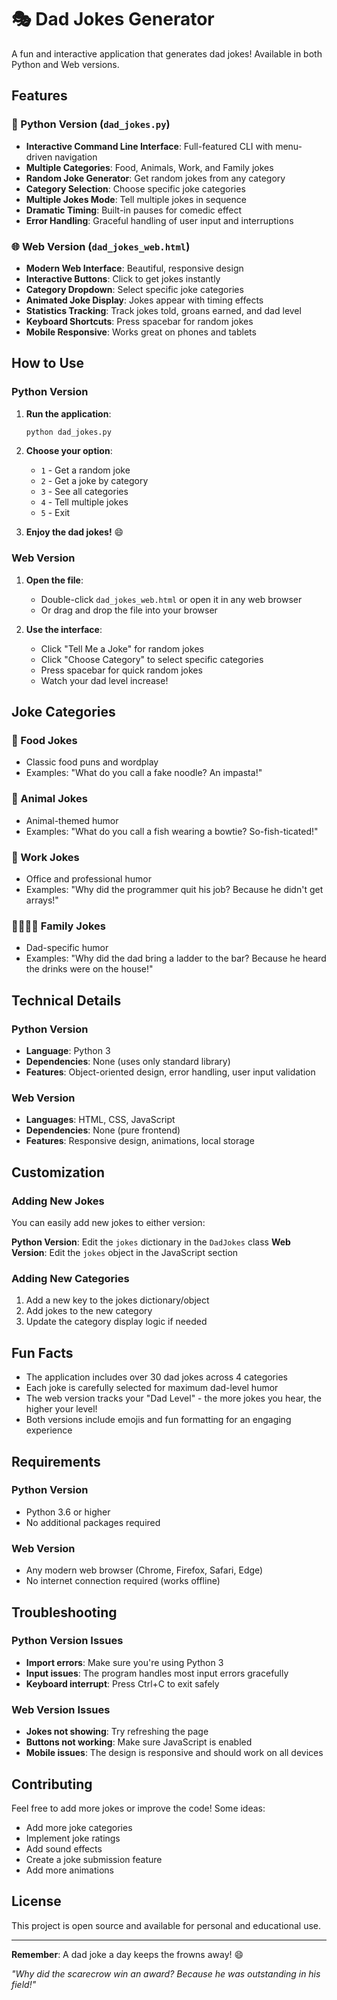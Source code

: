 # 🎭 Dad Jokes Generator

A fun and interactive application that generates dad jokes! Available in both Python and Web versions.

## Features

### 🐍 Python Version (`dad_jokes.py`)
- **Interactive Command Line Interface**: Full-featured CLI with menu-driven navigation
- **Multiple Categories**: Food, Animals, Work, and Family jokes
- **Random Joke Generator**: Get random jokes from any category
- **Category Selection**: Choose specific joke categories
- **Multiple Jokes Mode**: Tell multiple jokes in sequence
- **Dramatic Timing**: Built-in pauses for comedic effect
- **Error Handling**: Graceful handling of user input and interruptions

### 🌐 Web Version (`dad_jokes_web.html`)
- **Modern Web Interface**: Beautiful, responsive design
- **Interactive Buttons**: Click to get jokes instantly
- **Category Dropdown**: Select specific joke categories
- **Animated Joke Display**: Jokes appear with timing effects
- **Statistics Tracking**: Track jokes told, groans earned, and dad level
- **Keyboard Shortcuts**: Press spacebar for random jokes
- **Mobile Responsive**: Works great on phones and tablets

## How to Use

### Python Version

1. **Run the application**:
   ```bash
   python dad_jokes.py
   ```

2. **Choose your option**:
   - `1` - Get a random joke
   - `2` - Get a joke by category
   - `3` - See all categories
   - `4` - Tell multiple jokes
   - `5` - Exit

3. **Enjoy the dad jokes!** 😄

### Web Version

1. **Open the file**:
   - Double-click `dad_jokes_web.html` or open it in any web browser
   - Or drag and drop the file into your browser

2. **Use the interface**:
   - Click "Tell Me a Joke" for random jokes
   - Click "Choose Category" to select specific categories
   - Press spacebar for quick random jokes
   - Watch your dad level increase!

## Joke Categories

### 🍕 Food Jokes
- Classic food puns and wordplay
- Examples: "What do you call a fake noodle? An impasta!"

### 🐾 Animal Jokes
- Animal-themed humor
- Examples: "What do you call a fish wearing a bowtie? So-fish-ticated!"

### 💼 Work Jokes
- Office and professional humor
- Examples: "Why did the programmer quit his job? Because he didn't get arrays!"

### 👨‍👩‍👧‍👦 Family Jokes
- Dad-specific humor
- Examples: "Why did the dad bring a ladder to the bar? Because he heard the drinks were on the house!"

## Technical Details

### Python Version
- **Language**: Python 3
- **Dependencies**: None (uses only standard library)
- **Features**: Object-oriented design, error handling, user input validation

### Web Version
- **Languages**: HTML, CSS, JavaScript
- **Dependencies**: None (pure frontend)
- **Features**: Responsive design, animations, local storage

## Customization

### Adding New Jokes
You can easily add new jokes to either version:

**Python Version**: Edit the `jokes` dictionary in the `DadJokes` class
**Web Version**: Edit the `jokes` object in the JavaScript section

### Adding New Categories
1. Add a new key to the jokes dictionary/object
2. Add jokes to the new category
3. Update the category display logic if needed

## Fun Facts

- The application includes over 30 dad jokes across 4 categories
- Each joke is carefully selected for maximum dad-level humor
- The web version tracks your "Dad Level" - the more jokes you hear, the higher your level!
- Both versions include emojis and fun formatting for an engaging experience

## Requirements

### Python Version
- Python 3.6 or higher
- No additional packages required

### Web Version
- Any modern web browser (Chrome, Firefox, Safari, Edge)
- No internet connection required (works offline)

## Troubleshooting

### Python Version Issues
- **Import errors**: Make sure you're using Python 3
- **Input issues**: The program handles most input errors gracefully
- **Keyboard interrupt**: Press Ctrl+C to exit safely

### Web Version Issues
- **Jokes not showing**: Try refreshing the page
- **Buttons not working**: Make sure JavaScript is enabled
- **Mobile issues**: The design is responsive and should work on all devices

## Contributing

Feel free to add more jokes or improve the code! Some ideas:
- Add more joke categories
- Implement joke ratings
- Add sound effects
- Create a joke submission feature
- Add more animations

## License

This project is open source and available for personal and educational use.

---

**Remember**: A dad joke a day keeps the frowns away! 😄

*"Why did the scarecrow win an award? Because he was outstanding in his field!"* 